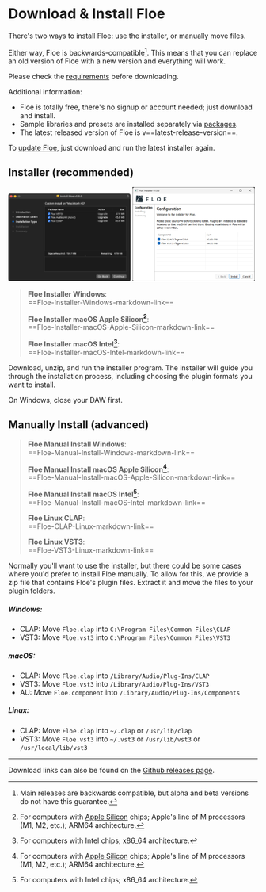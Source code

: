 <!--
SPDX-FileCopyrightText: 2024 Sam Windell
SPDX-License-Identifier: GPL-3.0-or-later
-->

# Download & Install Floe

There's two ways to install Floe: use the installer, or manually move files. 

Either way, Floe is backwards-compatible[^pre-releases]. This means that you can replace an old version of Floe with a new version and everything will work.

Please check the [requirements](requirements.md) before downloading. 

Additional information:
- Floe is totally free, there's no signup or account needed; just download and install.
- Sample libraries and presets are installed separately via [packages](../packages/install-packages.md).
- The latest released version of Floe is v==latest-release-version==.

[^pre-releases]: Main releases are backwards compatible, but alpha and beta versions do not have this guarantee.

To [update Floe](./updating.md), just download and run the latest installer again.

## Installer (recommended)

<img src="../images/installer-macos-gui.png" width="49%" style="display: inline;">
<img src="../images/installer-windows-gui.png" width="49%" style="display: inline;">


> **<i class="fa fa-windows"></i> Floe Installer Windows**:<br>==Floe-Installer-Windows-markdown-link==
> 
> **<i class="fa fa-apple"></i> Floe Installer macOS Apple Silicon[^mac-arm]**:<br>==Floe-Installer-macOS-Apple-Silicon-markdown-link==
> 
> **<i class="fa fa-apple"></i> Floe Installer macOS Intel[^mac-intel]**:<br>==Floe-Installer-macOS-Intel-markdown-link==

Download, unzip, and run the installer program. The installer will guide you through the installation process, including choosing the plugin formats you want to install. 

On Windows, close your DAW first. 

## Manually Install (advanced)

> **<i class="fa fa-windows"></i> Floe Manual Install Windows**:<br>==Floe-Manual-Install-Windows-markdown-link==
> 
> **<i class="fa fa-apple"></i> Floe Manual Install macOS Apple Silicon[^mac-arm]**:<br>==Floe-Manual-Install-macOS-Apple-Silicon-markdown-link==
> 
> **<i class="fa fa-apple"></i> Floe Manual Install macOS Intel[^mac-intel]**:<br>==Floe-Manual-Install-macOS-Intel-markdown-link==
>
> **<i class="fa fa-linux"></i> Floe Linux CLAP**:<br>==Floe-CLAP-Linux-markdown-link==
>
> **<i class="fa fa-linux"></i> Floe Linux VST3**:<br>==Floe-VST3-Linux-markdown-link==


Normally you'll want to use the installer, but there could be some cases where you'd prefer to install Floe manually. To allow for this, we provide a zip file that contains Floe's plugin files. Extract it and move the files to your plugin folders.

##### Windows:
- CLAP: Move `Floe.clap` into `C:\Program Files\Common Files\CLAP`
- VST3: Move `Floe.vst3` into `C:\Program Files\Common Files\VST3`

##### macOS:
- CLAP: Move `Floe.clap` into `/Library/Audio/Plug-Ins/CLAP`
- VST3: Move `Floe.vst3` into `/Library/Audio/Plug-Ins/VST3`
- AU: Move `Floe.component` into `/Library/Audio/Plug-Ins/Components`

##### Linux:
- CLAP: Move `Floe.clap` into `~/.clap` or `/usr/lib/clap`
- VST3: Move `Floe.vst3` into `~/.vst3` or `/usr/lib/vst3` or `/usr/local/lib/vst3`

---

Download links can also be found on the [Github releases page](https://github.com/floe-audio/Floe/releases/latest).

[^mac-arm]: For computers with [Apple Silicon](https://support.apple.com/en-us/116943) chips; Apple's line of M processors (M1, M2, etc.); ARM64 architecture.
[^mac-intel]: For computers with Intel chips; x86_64 architecture.
